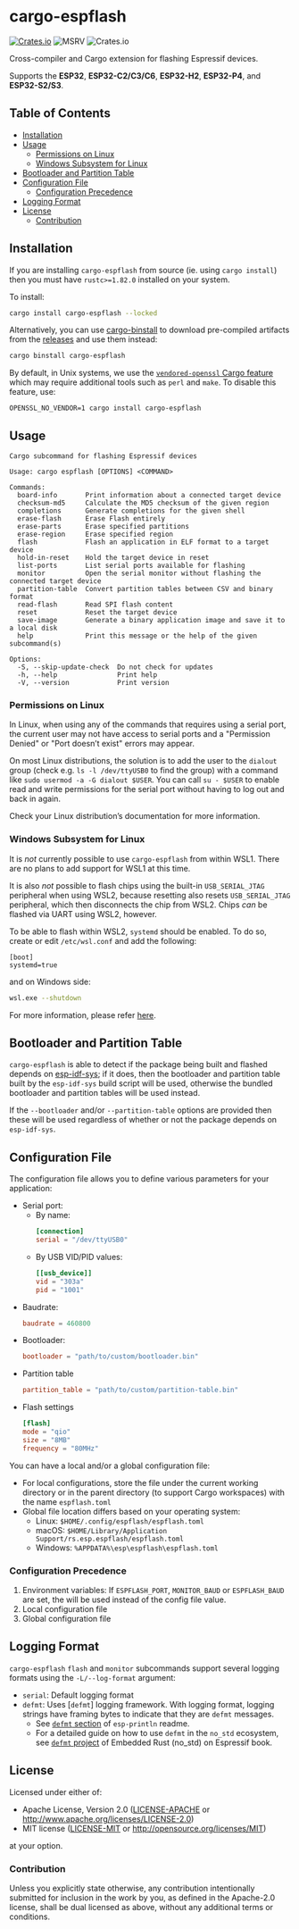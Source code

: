 <!-- omit in toc -->
# cargo-espflash

[![Crates.io](https://img.shields.io/crates/v/cargo-espflash?labelColor=1C2C2E&color=C96329&logo=Rust&style=flat-square)](https://crates.io/crates/cargo-espflash)
![MSRV](https://img.shields.io/badge/MSRV-1.82-blue?labelColor=1C2C2E&logo=Rust&style=flat-square)
![Crates.io](https://img.shields.io/crates/l/cargo-espflash?labelColor=1C2C2E&style=flat-square)

Cross-compiler and Cargo extension for flashing Espressif devices.

Supports the **ESP32**, **ESP32-C2/C3/C6**, **ESP32-H2**, **ESP32-P4**, and **ESP32-S2/S3**.

<!-- omit in toc -->
## Table of Contents

- [Installation](#installation)
- [Usage](#usage)
  - [Permissions on Linux](#permissions-on-linux)
  - [Windows Subsystem for Linux](#windows-subsystem-for-linux)
- [Bootloader and Partition Table](#bootloader-and-partition-table)
- [Configuration File](#configuration-file)
  - [Configuration Precedence](#configuration-precedence)
- [Logging Format](#logging-format)
- [License](#license)
  - [Contribution](#contribution)

## Installation

If you are installing `cargo-espflash` from source (ie. using `cargo install`) then you must have `rustc>=1.82.0` installed on your system.

To install:

```bash
cargo install cargo-espflash --locked
```

Alternatively, you can use [cargo-binstall] to download pre-compiled artifacts from the [releases] and use them instead:

```bash
cargo binstall cargo-espflash
```

By default, in Unix systems, we use the [`vendored-openssl` Cargo feature] which may require additional tools such as `perl` and `make`. To disable this feature, use:

```
OPENSSL_NO_VENDOR=1 cargo install cargo-espflash
```

[cargo-binstall]: https://github.com/cargo-bins/cargo-binstall
[releases]: https://github.com/esp-rs/espflash/releases
[`vendored-openssl` Cargo feature]: https://github.com/rust-lang/cargo#compiling-from-source

## Usage

```text
Cargo subcommand for flashing Espressif devices

Usage: cargo espflash [OPTIONS] <COMMAND>

Commands:
  board-info       Print information about a connected target device
  checksum-md5     Calculate the MD5 checksum of the given region
  completions      Generate completions for the given shell
  erase-flash      Erase Flash entirely
  erase-parts      Erase specified partitions
  erase-region     Erase specified region
  flash            Flash an application in ELF format to a target device
  hold-in-reset    Hold the target device in reset
  list-ports       List serial ports available for flashing
  monitor          Open the serial monitor without flashing the connected target device
  partition-table  Convert partition tables between CSV and binary format
  read-flash       Read SPI flash content
  reset            Reset the target device
  save-image       Generate a binary application image and save it to a local disk
  help             Print this message or the help of the given subcommand(s)

Options:
  -S, --skip-update-check  Do not check for updates
  -h, --help               Print help
  -V, --version            Print version
```

### Permissions on Linux

In Linux, when using any of the commands that requires using a serial port, the current user may not have access to serial ports and a "Permission Denied" or "Port doesn’t exist" errors may appear.

On most Linux distributions, the solution is to add the user to the `dialout` group (check e.g. `ls -l /dev/ttyUSB0` to find the group) with a command like `sudo usermod -a -G dialout $USER`. You can call `su - $USER` to enable read and write permissions for the serial port without having to log out and back in again.

Check your Linux distribution’s documentation for more information.

### Windows Subsystem for Linux

It is _not_ currently possible to use `cargo-espflash` from within WSL1. There are no plans to add support for WSL1 at this time.

It is also _not_ possible to flash chips using the built-in `USB_SERIAL_JTAG` peripheral when using WSL2, because resetting also resets `USB_SERIAL_JTAG` peripheral, which then disconnects the chip from WSL2. Chips _can_ be flashed via UART using WSL2, however.

To be able to flash within WSL2, `systemd` should be enabled. To do so, create or edit `/etc/wsl.conf` and add the following:

```
[boot]
systemd=true
```

and on Windows side:

```bash
wsl.exe --shutdown
```

For more information, please refer [here](https://github.com/esp-rs/espflash/issues/641#issuecomment-2408771592).

## Bootloader and Partition Table

`cargo-espflash` is able to detect if the package being built and flashed depends on [esp-idf-sys]; if it does, then the bootloader and partition table built by the `esp-idf-sys` build script will be used, otherwise the bundled bootloader and partition tables will be used instead.

If the `--bootloader` and/or `--partition-table` options are provided then these will be used regardless of whether or not the package depends on `esp-idf-sys`.

[esp-idf-sys]: https://github.com/esp-rs/esp-idf-sys

## Configuration File

The configuration file allows you to define various parameters for your application:

- Serial port:
  - By name:
    ```toml
    [connection]
    serial = "/dev/ttyUSB0"
    ```
  - By USB VID/PID values:
    ```toml
    [[usb_device]]
    vid = "303a"
    pid = "1001"
    ```
- Baudrate:
  ```toml
  baudrate = 460800
  ```
- Bootloader:
  ```toml
  bootloader = "path/to/custom/bootloader.bin"
  ```
- Partition table
  ```toml
  partition_table = "path/to/custom/partition-table.bin"
  ```
- Flash settings
  ```toml
  [flash]
  mode = "qio"
  size = "8MB"
  frequency = "80MHz"
  ```

You can have a local and/or a global configuration file:

- For local configurations, store the file under the current working directory or in the parent directory (to support Cargo workspaces) with the name `espflash.toml`
- Global file location differs based on your operating system:
  - Linux: `$HOME/.config/espflash/espflash.toml`
  - macOS: `$HOME/Library/Application Support/rs.esp.espflash/espflash.toml`
  - Windows: `%APPDATA%\esp\espflash\espflash.toml`

### Configuration Precedence

1. Environment variables: If `ESPFLASH_PORT`, `MONITOR_BAUD` or `ESPFLASH_BAUD` are set, the will be used instead of the config file value.
2. Local configuration file
3. Global configuration file

## Logging Format

`cargo-espflash` `flash` and `monitor` subcommands support several logging formats using the `-L/--log-format` argument:

- `serial`: Default logging format
- `defmt`: Uses [`defmt`] logging framework. With logging format, logging strings have framing bytes to indicate that they are `defmt` messages.
  - See [`defmt` section] of `esp-println` readme.
  - For a detailed guide on how to use `defmt` in the `no_std` ecosystem, see [`defmt` project] of Embedded Rust (no_std) on Espressif book.

[`defmt` section]: https://github.com/esp-rs/esp-println?tab=readme-ov-file#defmt
[`defmt` project]: https://esp-rs.github.io/no_std-training/03_6_defmt.html

## License

Licensed under either of:

- Apache License, Version 2.0 ([LICENSE-APACHE](../LICENSE-APACHE) or http://www.apache.org/licenses/LICENSE-2.0)
- MIT license ([LICENSE-MIT](../LICENSE-MIT) or http://opensource.org/licenses/MIT)

at your option.

### Contribution

Unless you explicitly state otherwise, any contribution intentionally submitted for inclusion in
the work by you, as defined in the Apache-2.0 license, shall be dual licensed as above, without
any additional terms or conditions.
